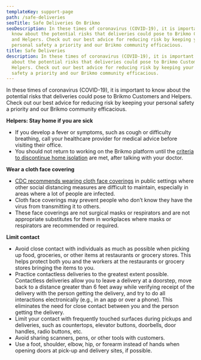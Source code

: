 ```yaml
---
templateKey: support-page
path: /safe-deliveries
seoTitle: Safe Deliveries On Brikmo
seoDescription: In these times of coronavirus (COVID-19), it is important to
  know about the potential risks that deliveries could pose to Brikmo Customers
  and Helpers. Check out our best advice for reducing risk by keeping your
  personal safety a priority and our Brikmo community efficacious.
title: Safe Deliveries
description: In these times of coronavirus (COVID-19), it is important to know
  about the potential risks that deliveries could pose to Brikmo Customers and
  Helpers. Check out our best advice for reducing risk by keeping your personal
  safety a priority and our Brikmo community efficacious.
---
```

In these times of coronavirus (COVID-19), it is important to know about the potential risks that deliveries could pose to Brikmo Customers and Helpers. Check out our best advice for reducing risk by keeping your personal safety a priority and our Brikmo community efficacious.





**Helpers: Stay home if you are sick**

* If you develop a fever or symptoms, such as cough or difficulty breathing, call your healthcare provider for medical advice before visiting their office.
* You should not return to working on the Brikmo platform until the [criteria to discontinue home isolation](https://www.cdc.gov/coronavirus/2019-ncov/hcp/disposition-in-home-patients.html) are met, after talking with your doctor.

**Wear a cloth face covering**

* [CDC recommends wearing cloth face coverings](https://www.cdc.gov/coronavirus/2019-ncov/prevent-getting-sick/diy-cloth-face-coverings.html) in public settings where other social distancing measures are difficult to maintain, especially in areas where a lot of people are infected.
* Cloth face coverings may prevent people who don’t know they have the virus from transmitting it to others.
* These face coverings are not surgical masks or respirators and are not appropriate substitutes for them in workplaces where masks or respirators are recommended or required.

**Limit contact**

* Avoid close contact with individuals as much as possible when picking up food, groceries, or other items at restaurants or grocery stores. This helps protect both you and the workers at the restaurants or grocery stores bringing the items to you.
* Practice contactless deliveries to the greatest extent possible. Contactless deliveries allow you to leave a delivery at a doorstep, move back to a distance greater than 6 feet away while verifying receipt of the delivery with the person getting the delivery, and try to do all interactions electronically (e.g., in an app or over a phone). This eliminates the need for close contact between you and the person getting the delivery.
* Limit your contact with frequently touched surfaces during pickups and deliveries, such as countertops, elevator buttons, doorbells, door handles, radio buttons, etc.
* Avoid sharing scanners, pens, or other tools with customers.
* Use a foot, shoulder, elbow, hip, or forearm instead of hands when opening doors at pick-up and delivery sites, if possible.